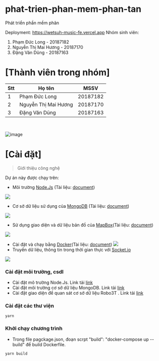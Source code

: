 # phat-trien-phan-mem-phan-tan
Phát triển phần mềm phân

Deployment: https://wetsuh-music-fe.vercel.app
Nhóm sinh viên: 
1. Phạm Đức Long - 20187182
2. Nguyễn Thị Mai Hương - 20187170
3. Đặng Văn Dũng - 20187163

# [Thành viên trong nhóm]
Stt | Họ tên | MSSV 
--- | --- | ---
1 | Phạm Đức Long | 20187182 
2 | Nguyễn Thị Mai Hương | 20187170 
3 | Đặng Văn Dũng | 20187163 
​

![image](https://user-images.githubusercontent.com/71415818/203215760-1c43953c-0871-4dd4-a500-02f866e7c4c8.png)

# [Cài đặt]

> Giới thiệu công nghệ

Dự án này được chạy trên:
* Môi trường [Node.Js](https://nodejs.org/en/docs/) (Tài liệu: [document](https://nodejs.org/en/docs/))

![](https://img.icons8.com/windows/128/000000/node-js.png)
* Cơ sở dữ liệu sử dụng của [MongoDB](https://docs.mongodb.com/) (Tài liệu: [document](https://docs.mongodb.com/))

![](https://docs.mongodb.com/images/mongodb-logo.png)
* Sử dụng giao diện và dữ liệu bản đồ của [MapBox](https://www.mapbox.com/)(Tài liệu: [document](https://www.mapbox.com/))

![](https://assets.website-files.com/5d3ef00c73102c436bc83996/5d3ef00c73102c893bc83a28_logo-regular-p-500.png)
* Cài đặt và chạy bằng [Docker](https://docs.docker.com/)(Tài liệu: [document](https://docs.docker.com/))
![](https://cdn.thenewstack.io/media/2014/04/homepage-docker-logo.png)
* Truyền dữ liệu, thông tin trong thời gian thực với [Socket.io](https://socket.io/)

![](https://www.programwitherik.com/content/images/2017/01/socket-e1434850599985.png)
### Cài đặt môi trường, csdl
* Cài đặt mô trường Node.Js. Link tải [link](https://nodejs.org/dist/v12.13.1/node-v12.13.1-x64.msi)
* Cài đặt môi trường cơ sở dữ liệu MongoDB. Link tải [link](https://fastdl.mongodb.org/win32/mongodb-win32-x86_64-2012plus-4.2.1-signed.msi)
* Cài đặt giao diện để quan sát cơ sở dữ liệu Robo3T . Link tải [link](https://download-test.robomongo.org/windows/robo3t-1.3.1-windows-x86_64-7419c406.exe)
### Cài đặt các thư viện
```
yarn
```
### Khởi chạy chương trình
* Trong file pagckage.json, đoạn scrpt "build": "docker-compose up --build" để build Dockerfile.
```
yarn build
```
